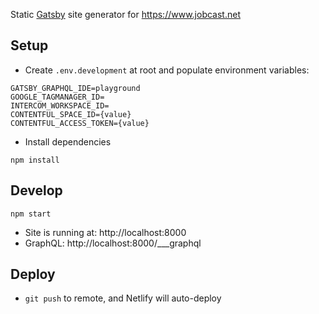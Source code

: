 Static [Gatsby](https://www.gatsbyjs.com/) site generator for https://www.jobcast.net

## Setup
* Create `.env.development` at root and populate environment variables:
```
GATSBY_GRAPHQL_IDE=playground
GOOGLE_TAGMANAGER_ID=
INTERCOM_WORKSPACE_ID=
CONTENTFUL_SPACE_ID={value}
CONTENTFUL_ACCESS_TOKEN={value}
```
* Install dependencies
```shell
npm install
```

## Develop
```shell
npm start
```
* Site is running at: http://localhost:8000
* GraphQL: http://localhost:8000/___graphql

## Deploy
* `git push` to remote, and Netlify will auto-deploy
